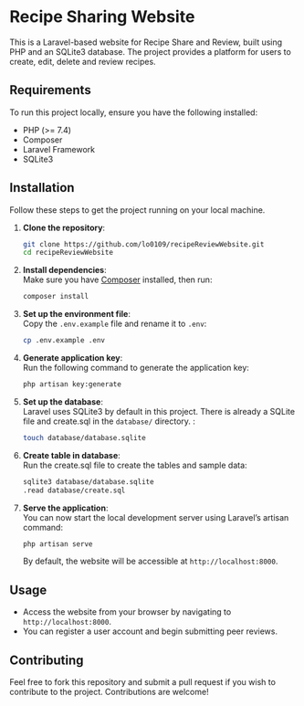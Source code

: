 # Recipe Sharing Website

This is a Laravel-based website for Recipe Share and Review, built using PHP and an SQLite3 database. The project provides a platform for users to create, edit, delete and review recipes.

## Requirements

To run this project locally, ensure you have the following installed:

- PHP (>= 7.4)
- Composer
- Laravel Framework
- SQLite3

## Installation

Follow these steps to get the project running on your local machine.

1. **Clone the repository**:
    ```bash
    git clone https://github.com/lo0109/recipeReviewWebsite.git
    cd recipeReviewWebsite
    ```

2. **Install dependencies**:  
    Make sure you have [Composer](https://getcomposer.org/) installed, then run:
    ```bash
    composer install
    ```

3. **Set up the environment file**:  
    Copy the `.env.example` file and rename it to `.env`:
    ```bash
    cp .env.example .env
    ```

4. **Generate application key**:  
    Run the following command to generate the application key:
    ```bash
    php artisan key:generate
    ```

5. **Set up the database**:  
    Laravel uses SQLite3 by default in this project. There is already a SQLite file and create.sql in the `database/` directory. :
    ```bash
    touch database/database.sqlite
    ```

6. **Create table in database**:  
    Run the create.sql file to create the tables and sample data:
    ```bash
    sqlite3 database/database.sqlite
    .read database/create.sql
    ```

7. **Serve the application**:  
    You can now start the local development server using Laravel’s artisan command:
    ```bash
    php artisan serve
    ```

    By default, the website will be accessible at `http://localhost:8000`.

## Usage

- Access the website from your browser by navigating to `http://localhost:8000`.
- You can register a user account and begin submitting peer reviews.

## Contributing

Feel free to fork this repository and submit a pull request if you wish to contribute to the project. Contributions are welcome!
